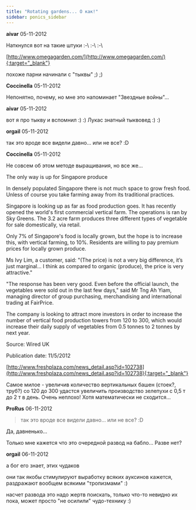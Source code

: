 ```yaml
---
title: "Rotating gardens... О как!"
sidebar: ponics_sidebar
---
```


**aivar** 05-11-2012

Наткнулся вот на такие штуки :-\ :-\ :-\

[http://www.omegagarden.com/](http://www.omegagarden.com/){:target="_blank"}

похоже парни начинали с "тыквы" ;) ;)


**Coccinella** 05-11-2012

Непонятно, почему, но мне это напоминает "Звездные войны"...


**aivar** 05-11-2012

вот я про тыкву и вспомнил :) :) Лукас знатный тыквовед :) :)


**orgail** 05-11-2012

так это вроде все видели давно... или не все? :D 


**Coccinella** 05-11-2012

Не совсем об этом методе выращивания, но все же...

The only way is up for Singapore produce

In densely populated Singapore there is not much space to grow fresh food. Unless of course you take farming away from its traditional practices.

Singapore is looking up as far as food production goes. It has recently opened the world&#039;s first commercial vertical farm. The operations is ran by Sky Greens. The 3.2 acre farm produces three different types of vegetable for sale domestically, via retail.

Only 7% of Singapore&#039;s food is locally grown, but the hope is to increase this, with vertical farming, to 10%. Residents are willing to pay premium prices for locally grown produce.

Ms Ivy Lim, a customer, said: "(The price) is not a very big difference, it’s just marginal… I think as compared to organic (produce), the price is very attractive."

"The response has been very good. Even before the official launch, the vegetables were sold out in the last few days," said Mr Tng Ah Yiam, managing director of group purchasing, merchandising and international trading at FairPrice.

The company is looking to attract more investors in order to increase the number of vertical food production towers from 120 to 300, which would increase their daily supply of vegetables from 0.5 tonnes to 2 tonnes by next year.

Source: Wired UK

Publication date: 11/5/2012

[http://www.freshplaza.com/news_detail.asp?id=102738](http://www.freshplaza.com/news_detail.asp?id=102738){:target="_blank"}

Самое милое - увеличив количество вертикальных башен (стоек?, труб?) со 120 до 300 удастся увеличить производство зелепухи с 0,5 т до 2 т в день. Очень неплохо! Хотя математически не сходится...


**ProRus** 06-11-2012

> так это вроде все видели давно... или не все? :D 

Да, давненько...

Только мне кажется что это очередной развод на бабло... Разве нет?


**orgail** 06-11-2012

а бог его знает, этих чудаков

они так якобы стимулируют выработку всяких ауксинов кажется, раздражают вообщем всякими "тропизмами" :)

насчет развода это надо жертв поискать, только что-то невидно их пока, может просто "не осилили" чудо-технику :)


